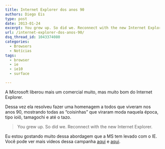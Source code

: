 ```yaml
---
title: Internet Explorer dos anos 90
authors: Diego Eis
type: post
date: 2013-01-24
excerpt: You grew up. So did we. Reconnect with the new Internet Explorer.
url: /internet-explorer-dos-anos-90/
dsq_thread_id: 1043374080
categories:
  - Browsers
  - Notícias
tags:
  - browser
  - ie
  - ie10
  - surface

---
```

A Microsoft liberou mais um comercial muito, mas muito bom do Internet Explorer.
  
Dessa vez ela resolveu fazer uma homenagem a todos que viveram nos anos 90, mostrando todas as &#8220;coisinhas&#8221; que viraram moda naquela época, tipo ioiô, tamagochi e até o tazo. 

> You grew up. So did we. Reconnect with the new Internet Explorer.



Eu estou gostando muito dessa abordagem que a MS tem levado com o IE. Você pode ver mais vídeos dessa campanha [aqui][1] e [aqui][2].

 [1]: https://tableless.com.br/o-browser-que-voce-amou-odiar/ "O browser que você amou odiar"
 [2]: https://tableless.com.br/um-recado-da-ms-aos-trolls-do-ie/ "Um recado da MS aos trolls do IE"